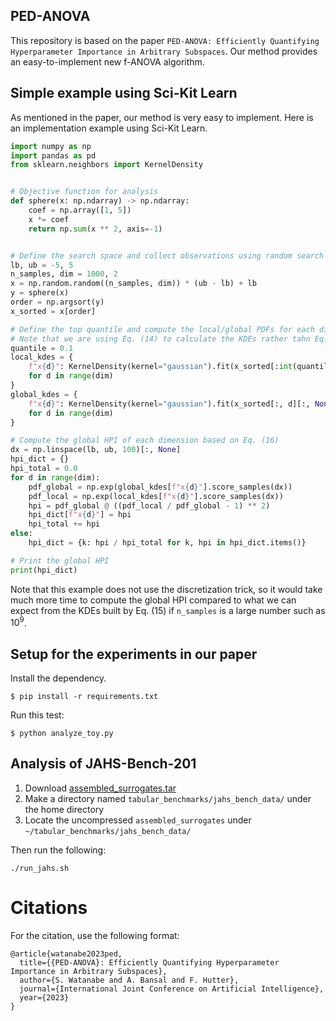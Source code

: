 ## PED-ANOVA

This repository is based on the paper `PED-ANOVA: Efficiently Quantifying Hyperparameter Importance in Arbitrary Subspaces`.
Our method provides an easy-to-implement new f-ANOVA algorithm.

## Simple example using Sci-Kit Learn

As mentioned in the paper, our method is very easy to implement.
Here is an implementation example using Sci-Kit Learn.

```python
import numpy as np
import pandas as pd
from sklearn.neighbors import KernelDensity


# Objective function for analysis
def sphere(x: np.ndarray) -> np.ndarray:
    coef = np.array([1, 5])
    x *= coef
    return np.sum(x ** 2, axis=-1)


# Define the search space and collect observations using random search
lb, ub = -5, 5
n_samples, dim = 1000, 2
x = np.random.random((n_samples, dim)) * (ub - lb) + lb
y = sphere(x)
order = np.argsort(y)
x_sorted = x[order]

# Define the top quantile and compute the local/global PDFs for each dimension
# Note that we are using Eq. (14) to calculate the KDEs rather tahn Eq. (15), which is a quicker version
quantile = 0.1
local_kdes = {
    f"x{d}": KernelDensity(kernel="gaussian").fit(x_sorted[:int(quantile * n_samples), d][:, None])
    for d in range(dim)
}
global_kdes = {
    f"x{d}": KernelDensity(kernel="gaussian").fit(x_sorted[:, d][:, None])
    for d in range(dim)
}

# Compute the global HPI of each dimension based on Eq. (16)
dx = np.linspace(lb, ub, 100)[:, None]
hpi_dict = {}
hpi_total = 0.0
for d in range(dim):
    pdf_global = np.exp(global_kdes[f"x{d}"].score_samples(dx))
    pdf_local = np.exp(local_kdes[f"x{d}"].score_samples(dx))
    hpi = pdf_global @ ((pdf_local / pdf_global - 1) ** 2)
    hpi_dict[f"x{d}"] = hpi
    hpi_total += hpi
else:
    hpi_dict = {k: hpi / hpi_total for k, hpi in hpi_dict.items()}

# Print the global HPI
print(hpi_dict)
```

Note that this example does not use the discretization trick, so it would take much more time to compute the global HPI compared to what we can expect from the KDEs built by Eq. (15) if `n_samples` is a large number such as $10^9$.

## Setup for the experiments in our paper

Install the dependency.

```shell
$ pip install -r requirements.txt
```

Run this test:

```shell
$ python analyze_toy.py
```

## Analysis of JAHS-Bench-201

1. Download [assembled_surrogates.tar](https://ml.informatik.uni-freiburg.de/research-artifacts/jahs_bench_201/v1.1.0/assembled_surrogates.tar)
2. Make a directory named `tabular_benchmarks/jahs_bench_data/` under the home directory
2. Locate the uncompressed `assembled_surrogates` under `~/tabular_benchmarks/jahs_bench_data/`

Then run the following:
```shell
./run_jahs.sh
```
# Citations

For the citation, use the following format:
```
@article{watanabe2023ped,
  title={{PED-ANOVA}: Efficiently Quantifying Hyperparameter Importance in Arbitrary Subspaces},
  author={S. Watanabe and A. Bansal and F. Hutter},
  journal={International Joint Conference on Artificial Intelligence},
  year={2023}
}
```
